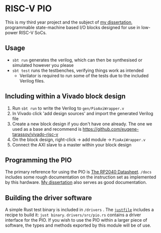 # RISC-V PIO

This is my third year project and the subject of [my dissertation](https://github.com/joeyh021/cs351-project), programmable state-machine based I/O blocks designed for use in low-power RISC-V SoCs.

## Usage

- `sbt run` generates the verilog, which can then be synthesised or simulated however you please
- `sbt test` runs the testbenches, verifying things work as intended
  - Verilator is required to run some of the tests due to the included Verilog files.

## Including within a Vivado block design

1. Run `sbt run` to write the Verilog to `gen/PioAxiWrapper.v`
2. In Vivado click 'add design sources' and import the generated Verilog file
3. Create a new block design if you don't have one already. The one we used as a base and recommend is https://github.com/eugene-tarassov/vivado-risc-v
4. On the block design, right-click -> add module -> `PioAxiWrapper.v`
5. Connect the AXI slave to a master within your block design

## Programming the PIO

The primary reference for using the PIO is [The RP2040 Datasheet](https://datasheets.raspberrypi.com/rp2040/rp2040-datasheet.pdf). `/docs` includes some rough documentation on the instruction set as implemented by this hardware. [My dissertation](https://github.com/joeyh021/cs351-project) also serves as good documentation.

## Building the driver software

A simple Rust test binary is included in `/drivers` . The [`justfile`](https://github.com/casey/just) includes a recipe to build it: `just binary`. `drivers/src/pio.rs` contains a driver interface for the PIO. If you wish to use the PIO within a larger piece of software, the types and methods exported by this module will be of use.
